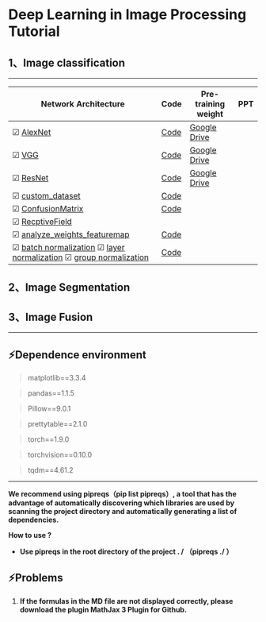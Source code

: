 # Deep Learning in Image Processing Tutorial



## 1、Image classification 



***

| Network  Architecture                                        | Code                                                         | Pre-training weight                                          | PPT  |
| ------------------------------------------------------------ | ------------------------------------------------------------ | ------------------------------------------------------------ | ---- |
| &#9745; [AlexNet](https://github.com/MorvanLi/Python/tree/main/pytorch_classification/AlexNet) | [Code](https://github.com/MorvanLi/Python/tree/main/pytorch_classification/AlexNet) | [Google Drive](https://drive.google.com/file/d/1eOE0xMK5g2xt7rY4RLyUdVFFRMSt6kcu/view?usp=sharing) |      |
| &#9745; [VGG](https://github.com/MorvanLi/Python/tree/main/pytorch_classification/VGG) | [Code](https://github.com/MorvanLi/Python/tree/main/pytorch_classification/VGG) | [Google Drive](https://drive.google.com/file/d/1FACaDWpjesNyX806JKXDzt6cs_7dBzLf/view?usp=sharing) |      |
| &#9745; [ResNet](https://github.com/MorvanLi/Python/tree/main/pytorch_classification/ResNet) | [Code](https://github.com/MorvanLi/Python/tree/main/pytorch_classification/ResNet) | [Google Drive](https://drive.google.com/file/d/1qzyeIffdQx84o3GEIJK28UJGTmbsrcJb/view?usp=sharing) |      |
| &#9745; [custom_dataset](https://github.com/MorvanLi/Python/tree/main/pytorch_classification/custom_dataset) | [Code](https://github.com/MorvanLi/Python/tree/main/pytorch_classification/custom_dataset) |                                                              |      |
| &#9745; [ConfusionMatrix](https://github.com/MorvanLi/Python/tree/main/pytorch_classification/ConfusionMatrix) | [Code](https://github.com/MorvanLi/Python/tree/main/pytorch_classification/ConfusionMatrix) |                                                              |      |
| &#9745; [RecptiveField](https://github.com/MorvanLi/Python/tree/main/pytorch_classification/ReceptiveField) |                                                              |                                                              |      |
| &#9745; [analyze_weights_featuremap](https://github.com/MorvanLi/Python/tree/main/pytorch_classification/analyze_weights_featuremap) | [Code](https://github.com/MorvanLi/Python/tree/main/pytorch_classification/analyze_weights_featuremap) |                                                              |      |
| &#9745; [batch normalization](https://github.com/MorvanLi/Python/tree/main/pytorch_classification/normalization/)  &#9745; [layer normalization](https://github.com/MorvanLi/Python/tree/main/pytorch_classification/normalization/layernormalization)  &#9745; [group normalization](https://github.com/MorvanLi/Python/tree/main/pytorch_classification/normalization/groupnormalization) | [Code](https://github.com/MorvanLi/Python/tree/main/pytorch_classification/normalization) |                                                              |      |









##  2、Image Segmentation





## 3、Image Fusion



****



## :zap:Dependence environment

>matplotlib==3.3.4

>pandas==1.1.5

>Pillow==9.0.1

>prettytable==2.1.0

>torch==1.9.0

>torchvision==0.10.0

>tqdm==4.61.2

***



**We recommend using pipreqs（pip list pipreqs）, a tool that has the advantage of automatically discovering which libraries are used by scanning the project directory and automatically generating a list of dependencies.**

**How to use ?**

- **Use pipreqs in the root directory of the project . /              （pipreqs ./ ）**





## :zap:Problems

1. **If the formulas in the MD file are not displayed correctly, please download the plugin MathJax 3 Plugin for Github.**

